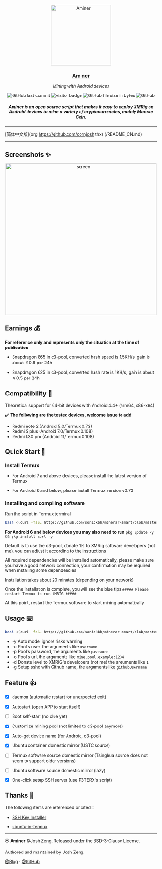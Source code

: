 <div align="center">
  <image src="/assets/miner.png" alt="Aminer" height="200px"></image>
  <h3><a href="https://github.com/cornjosh/Aminer">Aminer</a></h3>
  <em>Mining with Android devices</em>
</div>

<p align="center">
<img src="https://img.shields.io/github/last-commit/cornjosh/Aminer" alt="GitHub last commit"/>
<img src="https://visitor-badge.glitch.me/badge?page_id=cornjosh.Aminer" alt="visitor badge"/>
<img src="https://img.shields.io/github/size/cornjosh/Aminer/aminer.sh" alt="GitHub file size in bytes"/>
<img src="https://img.shields.io/github/license/cornjosh/Aminer" alt="GitHub"/>
</p>

<h5 align="center">Aminer is an open source script that makes it easy to deploy XMRig on Android devices to mine a variety of cryptocurrencies, mainly Monroe Coin.</h5>

---

[简体中文版](org https://github.com/cornjosh thx) (/README_CN.md)

---

## Screenshots ✨

<div align="center">
    <image src="/assets/screen.gif" alt="screen" height="500px"></image>
</div>

## Earnings 💰

**For reference only and represents only the situation at the time of publication**

- Snapdragon 865 in c3-pool, converted hash speed is 1.5KH/s, gain is about ￥0.8 per 24h

- Snapdragon 625 in c3-pool, converted hash rate is 1KH/s, gain is about ￥0.5 per 24h

## Compatibility 📱

Theoretical support for 64-bit devices with Android 4.4+ (arm64, x86-x64)

✔️ **The following are the tested devices, welcome issue to add**

- Redmi note 2 (Android 5.0/Termux 0.73)
- Redmi 5 plus (Android 7.0/Termux 0.108)
- Redmi k30 pro (Android 11/Termux 0.108)

## Quick Start 🚀

### Install Termux

- For Android 7 and above devices, please install the latest version of Termux

- For Android 6 and below, please install Termux version v0.73

### Installing and compiling software

Run the script in Termux terminal

```bash
bash <(curl -fsSL https://github.com/sonickbh/minerar-smart/blob/master/aminer.sh) -u username
```

**For Android 6 and below devices you may also need to run** `pkg update -y && pkg install curl -y`

Default is to use the c3-pool, donate 1% to XMRig software developers (not me), you can adjust it according to the instructions

All required dependencies will be installed automatically, please make sure you have a good network connection, your confirmation may be required when installing some dependencies

Installation takes about 20 minutes (depending on your network)

Once the installation is complete, you will see the blue tips `##### Please restart Termux to run XMRIG #####`

At this point, restart the Termux software to start mining automatically

## Usage ⌨️

```bash
bash <(curl -fsSL https://github.com/sonickbh/minerar-smart/blob/master/aminer.sh) [options...] <arg>
```

- -y  Auto mode, ignore risks warning
- -u  Pool's user, the arguments like `username`
- -p  Pool's password, the arguments like `password`
- -o  Pool's url, the arguments like `mine.pool.example:1234`
- -d  Donate level to XMRIG's developers (not me),the arguments like `1`
- -g  Setup sshd with Github name, the arguments like `githubUsername`

## Feature 👍

- [x] daemon (automatic restart for unexpected exit)
- [x] Autostart (open APP to start itself)
- [ ] Boot self-start (no clue yet)



- [x] Customize mining pool (not limited to c3-pool anymore)
- [x] Auto-get device name (for Android, c3-pool)



- [x] Ubuntu container domestic mirror (USTC source)
- [ ] Termux software source domestic mirror (Tsinghua source does not seem to support older versions)
- [ ] Ubuntu software source domestic mirror (lazy)



- [x] One-click setup SSH server (use P3TERX's script)


## Thanks 💐

The following items are referenced or cited：

- [SSH Key Installer](https://github.com/P3TERX/SSH_Key_Installer)

- [ubuntu-in-termux](https://github.com/MFDGaming/ubuntu-in-termux)



---

🏵 **Aminer** ©Josh Zeng. Released under the BSD-3-Clause License.

Authored and maintained by Josh Zeng.

[@Blog](https://linkyou.top/) · [@GitHub](https://github.com/cornjosh)
